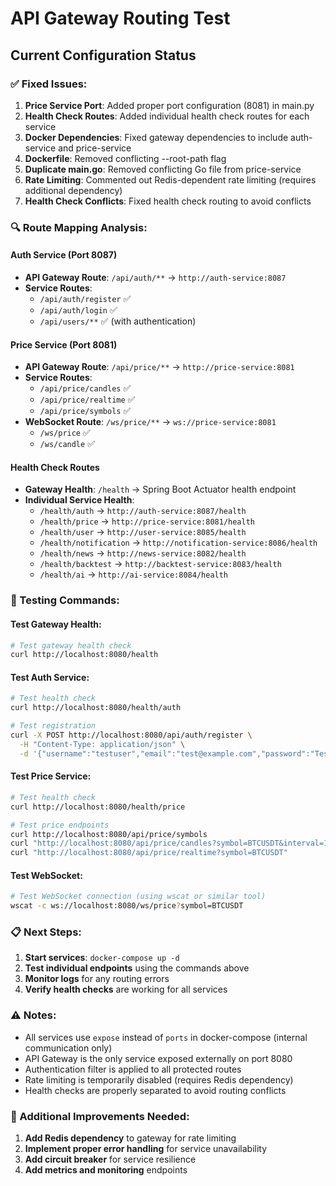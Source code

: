 # API Gateway Routing Test

## Current Configuration Status

### ✅ Fixed Issues:
1. **Price Service Port**: Added proper port configuration (8081) in main.py
2. **Health Check Routes**: Added individual health check routes for each service
3. **Docker Dependencies**: Fixed gateway dependencies to include auth-service and price-service
4. **Dockerfile**: Removed conflicting --root-path flag
5. **Duplicate main.go**: Removed conflicting Go file from price-service
6. **Rate Limiting**: Commented out Redis-dependent rate limiting (requires additional dependency)
7. **Health Check Conflicts**: Fixed health check routing to avoid conflicts

### 🔍 Route Mapping Analysis:

#### Auth Service (Port 8087)
- **API Gateway Route**: `/api/auth/**` → `http://auth-service:8087`
- **Service Routes**: 
  - `/api/auth/register` ✅
  - `/api/auth/login` ✅
  - `/api/users/**` ✅ (with authentication)

#### Price Service (Port 8081)
- **API Gateway Route**: `/api/price/**` → `http://price-service:8081`
- **Service Routes**:
  - `/api/price/candles` ✅
  - `/api/price/realtime` ✅
  - `/api/price/symbols` ✅
- **WebSocket Route**: `/ws/price/**` → `ws://price-service:8081`
  - `/ws/price` ✅
  - `/ws/candle` ✅

#### Health Check Routes
- **Gateway Health**: `/health` → Spring Boot Actuator health endpoint
- **Individual Service Health**:
  - `/health/auth` → `http://auth-service:8087/health`
  - `/health/price` → `http://price-service:8081/health`
  - `/health/user` → `http://user-service:8085/health`
  - `/health/notification` → `http://notification-service:8086/health`
  - `/health/news` → `http://news-service:8082/health`
  - `/health/backtest` → `http://backtest-service:8083/health`
  - `/health/ai` → `http://ai-service:8084/health`

### 🧪 Testing Commands:

#### Test Gateway Health:
```bash
# Test gateway health check
curl http://localhost:8080/health
```

#### Test Auth Service:
```bash
# Test health check
curl http://localhost:8080/health/auth

# Test registration
curl -X POST http://localhost:8080/api/auth/register \
  -H "Content-Type: application/json" \
  -d '{"username":"testuser","email":"test@example.com","password":"TestPass123","firstName":"Test","lastName":"User"}'
```

#### Test Price Service:
```bash
# Test health check
curl http://localhost:8080/health/price

# Test price endpoints
curl http://localhost:8080/api/price/symbols
curl "http://localhost:8080/api/price/candles?symbol=BTCUSDT&interval=1m&limit=10"
curl "http://localhost:8080/api/price/realtime?symbol=BTCUSDT"
```

#### Test WebSocket:
```bash
# Test WebSocket connection (using wscat or similar tool)
wscat -c ws://localhost:8080/ws/price?symbol=BTCUSDT
```

### 📋 Next Steps:
1. **Start services**: `docker-compose up -d`
2. **Test individual endpoints** using the commands above
3. **Monitor logs** for any routing errors
4. **Verify health checks** are working for all services

### ⚠️ Notes:
- All services use `expose` instead of `ports` in docker-compose (internal communication only)
- API Gateway is the only service exposed externally on port 8080
- Authentication filter is applied to all protected routes
- Rate limiting is temporarily disabled (requires Redis dependency)
- Health checks are properly separated to avoid routing conflicts

### 🔧 Additional Improvements Needed:
1. **Add Redis dependency** to gateway for rate limiting
2. **Implement proper error handling** for service unavailability
3. **Add circuit breaker** for service resilience
4. **Add metrics and monitoring** endpoints 